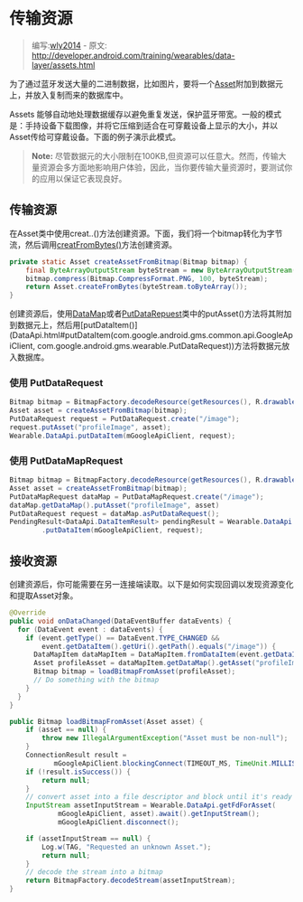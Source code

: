 ﻿# 传输资源

> 编写:[wly2014](https://github.com/wly2014) - 原文: <http://developer.android.com/training/wearables/data-layer/assets.html>

为了通过蓝牙发送大量的二进制数据，比如图片，要将一个[Asset](Asset.html)附加到数据元上，并放入复制而来的数据库中。

Assets 能够自动地处理数据缓存以避免重复发送，保护蓝牙带宽。一般的模式是：手持设备下载图像，并将它压缩到适合在可穿戴设备上显示的大小，并以Asset传给可穿戴设备。下面的例子演示此模式。

> **Note:** 尽管数据元的大小限制在100KB,但资源可以任意大。然而，传输大量资源会多方面地影响用户体验，因此，当你要传输大量资源时，要测试你的应用以保证它表现良好。

## 传输资源

在Asset类中使用creat..()方法创建资源。下面，我们将一个bitmap转化为字节流，然后调用[creatFromBytes()](Asset.html#createFromBytes(byte[]))方法创建资源。
```java
private static Asset createAssetFromBitmap(Bitmap bitmap) {
    final ByteArrayOutputStream byteStream = new ByteArrayOutputStream();
    bitmap.compress(Bitmap.CompressFormat.PNG, 100, byteStream);
    return Asset.createFromBytes(byteStream.toByteArray());
}
```

创建资源后，使用[DataMap](DataMap.html)或者[PutDataRepuest](PutDataRequest.html)类中的putAsset()方法将其附加到数据元上，然后用[putDataItem()](DataApi.html#putDataItem(com.google.android.gms.common.api.GoogleApiClient, com.google.android.gms.wearable.PutDataRequest))方法将数据元放入数据库。

### 使用 PutDataRequest
```java
Bitmap bitmap = BitmapFactory.decodeResource(getResources(), R.drawable.image);
Asset asset = createAssetFromBitmap(bitmap);
PutDataRequest request = PutDataRequest.create("/image");
request.putAsset("profileImage", asset);
Wearable.DataApi.putDataItem(mGoogleApiClient, request);
```
### 使用 PutDataMapRequest
```java
Bitmap bitmap = BitmapFactory.decodeResource(getResources(), R.drawable.image);
Asset asset = createAssetFromBitmap(bitmap);
PutDataMapRequest dataMap = PutDataMapRequest.create("/image");
dataMap.getDataMap().putAsset("profileImage", asset)
PutDataRequest request = dataMap.asPutDataRequest();
PendingResult<DataApi.DataItemResult> pendingResult = Wearable.DataApi
        .putDataItem(mGoogleApiClient, request);
```

## 接收资源

创建资源后，你可能需要在另一连接端读取。以下是如何实现回调以发现资源变化和提取Asset对象。

```java
@Override
public void onDataChanged(DataEventBuffer dataEvents) {
  for (DataEvent event : dataEvents) {
    if (event.getType() == DataEvent.TYPE_CHANGED &&
        event.getDataItem().getUri().getPath().equals("/image")) {
      DataMapItem dataMapItem = DataMapItem.fromDataItem(event.getDataItem());
      Asset profileAsset = dataMapItem.getDataMap().getAsset("profileImage");
      Bitmap bitmap = loadBitmapFromAsset(profileAsset);
      // Do something with the bitmap
    }
  }
}

public Bitmap loadBitmapFromAsset(Asset asset) {
    if (asset == null) {
        throw new IllegalArgumentException("Asset must be non-null");
    }
    ConnectionResult result =
           mGoogleApiClient.blockingConnect(TIMEOUT_MS, TimeUnit.MILLISECONDS);
    if (!result.isSuccess()) {
        return null;
    }
    // convert asset into a file descriptor and block until it's ready
    InputStream assetInputStream = Wearable.DataApi.getFdForAsset(
            mGoogleApiClient, asset).await().getInputStream();
            mGoogleApiClient.disconnect();

    if (assetInputStream == null) {
        Log.w(TAG, "Requested an unknown Asset.");
        return null;
    }
    // decode the stream into a bitmap
    return BitmapFactory.decodeStream(assetInputStream);
}
```



